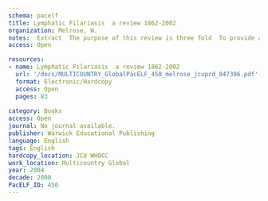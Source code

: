 ```yaml
---
schema: pacelf
title: Lymphatic Filariasis  a review 1862-2002
organization: Melrose, W.
notes:  Extract  The purpose of this review is three fold  To provide a comprehensive source document which can be used to write educational and health promotional material on lymphatic filariasis; to provide a background for my own original research and to highlight areas which require further investigation in order to stimulate others to carry out further research on this fascinating disease. The filariasis literature is voluminous and this review does not purport to cover all available material. An attempt has been made to cover all the most important aspects of filarial parasites and disease, and to include some of the more obscure and often forgotten material, some of which needs to be revisited in the light of modern filariology.
access: Open

resources:
- name: Lymphatic Filariasis  a review 1862-2002
  url: '/docs/MULTICOUNTRY_GlobalPacELF_450_melrose_jcuprd_047396.pdf'
  format: Electronic/Hardcopy
  access: Open
  pages: 83
 
category: Books
access: Open
journal: No journal available.
publisher: Warwick Educational Publishing
language: English 
tags: English 
hardcopy_location: JCU WHOCC
work_location: Multicountry Global
year: 2004
decade: 2000
PacELF_ID: 450
---
```

